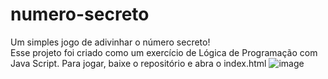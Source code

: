 # numero-secreto
Um simples jogo de adivinhar o número secreto! 
<br>
Esse projeto foi criado como um exercício de Lógica de Programação com Java Script.
Para jogar, baixe o repositório e abra o index.html
![image](https://github.com/VariableBee/numero-secreto/assets/77739311/6e45b553-ad96-482c-b803-359dde4e31cf)


